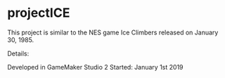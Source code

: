 # projectICE
This project is similar to the NES game Ice Climbers released on January 30, 1985.

Details:

Developed in GameMaker Studio 2
Started: January 1st 2019
